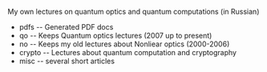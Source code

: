 My own lectures on quantum optics and quantum computations (in Russian)
- pdfs -- Generated PDF docs
- qo -- Keeps Quantum optics lectures (2007 up to present)
- no -- Keeps my old lectures about Nonliear optics (2000-2006)
- crypto -- Lectures about quantum computation and cryptography
- misc -- several short articles
